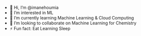- 👋 Hi, I’m @imanehoumia
- 👀 I’m interested in ML
- 🌱 I’m currently learning Machine Learning & Cloud Computing 
- 💞️ I’m looking to collaborate on Machine Learning for Chemistry
- ⚡ Fun fact: Eat Learning Sleep 

<!---
imanehoumia/imanehoumia is a ✨ special ✨ repository because its `README.md` (this file) appears on your GitHub profile.
You can click the Preview link to take a look at your changes.
--->
